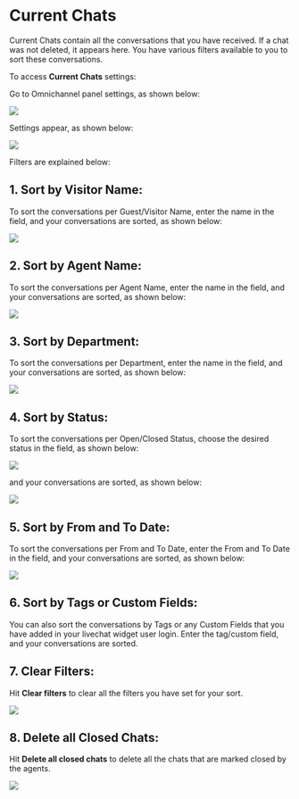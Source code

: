# Current Chats

Current Chats contain all the conversations that you have received. If a chat was not deleted, it appears here. You have various filters available to you to sort these conversations.

To access **Current Chats** settings:

Go to Omnichannel panel settings, as shown below:

![](../../../.gitbook/assets/0%20%288%29%20%285%29%20%285%29.png)

Settings appear, as shown below:

![](../../../.gitbook/assets/1%20%283%29.png)

Filters are explained below:

## 1. Sort by Visitor Name:

To sort the conversations per Guest/Visitor Name, enter the name in the field, and your conversations are sorted, as shown below:

![](../../../.gitbook/assets/2%20%283%29.png)

## 2. Sort by Agent Name:

To sort the conversations per Agent Name, enter the name in the field, and your conversations are sorted, as shown below:

![](../../../.gitbook/assets/3%20%283%29.png)

## 3. Sort by Department:

To sort the conversations per Department, enter the name in the field, and your conversations are sorted, as shown below:

![](../../../.gitbook/assets/4%20%283%29.png)

## 4. Sort by Status:

To sort the conversations per Open/Closed Status, choose the desired status in the field, as shown below:

![](../../../.gitbook/assets/5%20%283%29.png)

 and your conversations are sorted, as shown below:

![](../../../.gitbook/assets/6%20%283%29.png)

## 5. Sort by From and To Date:

To sort the conversations per From and To Date, enter the From and To Date in the field, and your conversations are sorted, as shown below:

![](../../../.gitbook/assets/7%20%283%29.png)

## 6. Sort by Tags or Custom Fields:

You can also sort the conversations by Tags or any Custom Fields that you have added in your livechat widget user login. Enter the tag/custom field, and your conversations are sorted.

## 7. Clear Filters:

Hit **Clear filters** to clear all the filters you have set for your sort.

![](../../../.gitbook/assets/8%20%282%29.png)

## 8. Delete all Closed Chats:

Hit **Delete all closed chats** to delete all the chats that are marked closed by the agents.

![](../../../.gitbook/assets/9%20%282%29.png)


